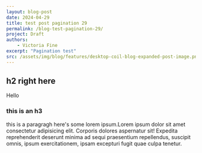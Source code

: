 ```yaml
---
layout: blog-post
date: 2024-04-29
title: test post pagination 29
permalink: /blog-test-pagination-29/
project: Draft
authors:
    - Victoria Fine
excerpt: "Pagination test"
src: /assets/img/blog/features/desktop-coil-blog-expanded-post-image.png
---
```

## h2 right here
Hello

### this is an h3

this is a paragragh here's some lorem ipsum.Lorem ipsum dolor sit amet consectetur adipisicing elit. Corporis dolores aspernatur sit! Expedita reprehenderit deserunt minima ad sequi praesentium repellendus, suscipit omnis, ipsum exercitationem, ipsam excepturi fugit quae culpa tenetur.

